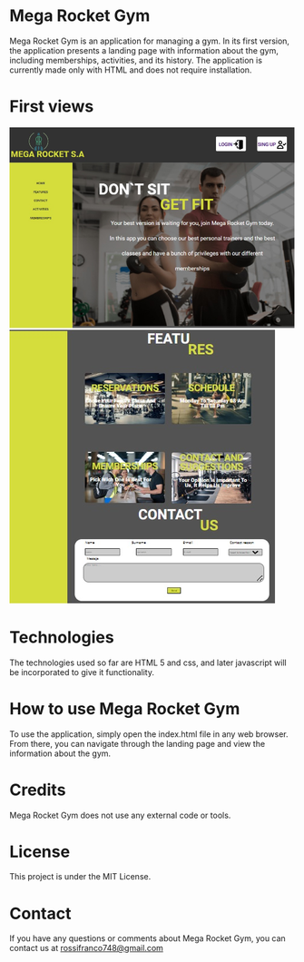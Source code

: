 
# Mega Rocket Gym

Mega Rocket Gym is an application for managing a gym. In its first version, the application presents a landing page with information about the gym, including memberships, activities, and its history. The application is currently made only with HTML and does not require installation.

# First views
<img src="./assets/image/vew-landing.jpg" alt="landing page">
<img src="./assets/image/vew-landing2.jpg" alt="landing page">

# Technologies

The technologies used so far are HTML 5 and css, and later javascript will be incorporated to give it functionality.


# How to use Mega Rocket Gym

To use the application, simply open the index.html file in any web browser. From there, you can navigate through the landing page and view the information about the gym.

# Credits

Mega Rocket Gym does not use any external code or tools.

# License

This project is under the MIT License.

# Contact
If you have any questions or comments about Mega Rocket Gym, you can contact us at rossifranco748@gmail.com